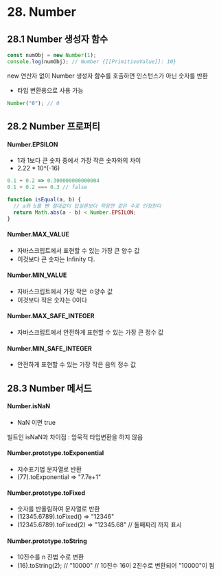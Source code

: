 # 28. Number

## 28.1 Number 생성자 함수

```js
const numObj = new Number(1);
console.log(numObj); // Number {[[PrimitiveValue]]: 10}
```

new 연산자 없이 Number 생성자 함수를 호출하면 인스턴스가 아닌 숫자를 반환

- 타입 변환용으로 사용 가능

```js
Number("0"); // 0
```

## 28.2 Number 프로퍼티

#### Number.EPSILON

- 1과 1보다 큰 숫자 중에서 가장 작은 숫자와의 차이
- 2.22 \* 10^(-16)

```js
0.1 + 0.2 => 0.300000000000004
0.1 + 0.2 === 0.3 // false

function isEqual(a, b) {
  // a와 b를 뺀 절대값이 입실론보다 작응면 같은 수로 인정한다
  return Math.abs(a - b) < Number.EPSILON;
}
```

#### Number.MAX_VALUE

- 자바스크립트에서 표현할 수 있는 가장 큰 양수 값
- 이것보다 큰 숫자는 Infinity 다.

#### Number.MIN_VALUE

- 자바스크립트에서 가장 작은 ㅇ양수 값
- 이것보다 작은 숫자는 0이다

#### Number.MAX_SAFE_INTEGER

- 자바스크립트에서 안전하게 표현할 수 있는 가장 큰 정수 값

#### Number.MIN_SAFE_INTEGER

- 안전하게 표현할 수 있는 가장 작은 음의 정수 값

## 28.3 Number 메서드

#### Number.isNaN

- NaN 이면 true

빌트인 isNaN과 차이점 : 암묵적 타입변환을 하지 않음

#### Number.prototype.toExponential

- 지수표기법 문자열로 반환
- (77).toExponential => "7.7e+1"

#### Number.prototype.toFixed

- 숫자를 반올림하여 문자열로 반환
- (12345.6789).toFixed() => "12346"
- (12345.6789).toFixed(2) => "12345.68" // 둘째짜리 까지 표시

#### Number.prototype.toString

- 10진수를 n 진법 수로 변환
- (16).toString(2); // "10000" // 10진수 16이 2진수로 변환되어 "10000"이 됨
